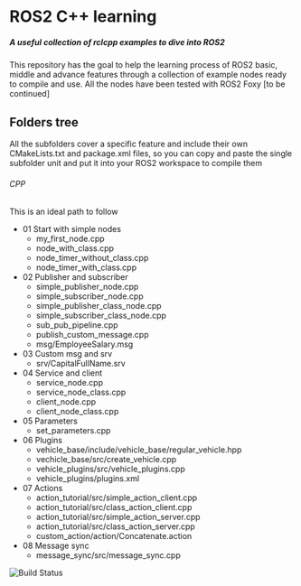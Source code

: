 # ROS2 C++ learning
##### _A useful collection of rclcpp examples to dive into ROS2_
This repository has the goal to help the learning process of ROS2 basic, middle and advance features through a collection of example nodes ready to compile and use.
All the nodes have been tested with ROS2 Foxy [to be continued]
## Folders tree
All the subfolders cover a specific feature and include their own CMakeLists.txt and package.xml files, so you can copy and paste the single subfolder unit and put it into your ROS2 workspace to compile them
###### CPP
This is an ideal path to follow
* 01 Start with simple nodes
    * my_first_node.cpp
    * node_with_class.cpp
    * node_timer_without_class.cpp
    * node_timer_with_class.cpp
* 02 Publisher and subscriber
    * simple_publisher_node.cpp
    * simple_subscriber_node.cpp
    * simple_publisher_class_node.cpp
    * simple_subscriber_class_node.cpp
    * sub_pub_pipeline.cpp
    * publish_custom_message.cpp
    * msg/EmployeeSalary.msg
* 03 Custom msg and srv
    * srv/CapitalFullName.srv
* 04 Service and client
    * service_node.cpp
    * service_node_class.cpp
    * client_node.cpp
    * client_node_class.cpp
* 05 Parameters
    * set_parameters.cpp
* 06 Plugins
    * vehicle_base/include/vehicle_base/regular_vehicle.hpp
    * vechicle_base/src/create_vehicle.cpp
    * vehicle_plugins/src/vehicle_plugins.cpp
    * vehicle_plugins/plugins.xml
* 07 Actions
    * action_tutorial/src/simple_action_client.cpp
    * action_tutorial/src/class_action_client.cpp
    * action_tutorial/src/simple_action_server.cpp
    * action_tutorial/src/class_action_server.cpp
    * custom_action/action/Concatenate.action
* 08 Message sync
    * message_sync/src/message_sync.cpp

![Build Status](https://travis-ci.org/joemccann/dillinger.svg?branch=master)
